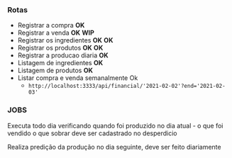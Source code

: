 ### Rotas

- Registrar a compra **OK**
- Registrar a venda **OK** **WIP**
- Registrar os ingredientes **OK** **OK**
- Registrar os produtos **OK** **OK**
- Registrar a producao diaria **OK**
- Listagem de ingredientes **OK**
- Listagem de produtos **OK**
- Listar compra e venda semanalmente Ok 
  - `http://localhost:3333/api/financial/'2021-02-02'?end='2021-02-03'`

### JOBS

Executa todo dia verificando quando foi produzido no dia atual - o que foi vendido o que sobrar deve ser cadastrado no desperdicio

Realiza predição da produção no dia seguinte, deve ser feito diariamente
